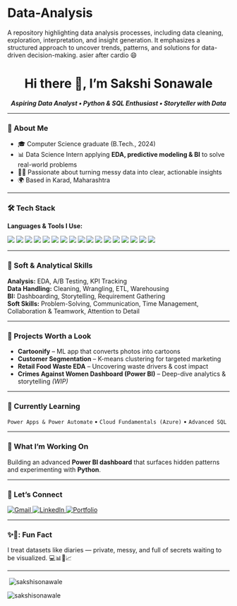 # Data-Analysis
A repository highlighting data analysis processes, including data cleaning, exploration, interpretation, and insight generation. It emphasizes a structured approach to uncover trends, patterns, and solutions for data-driven decision-making.
asier after cardio 😄

<!-- GitHub Profile README for Sakshi Sonawale – Data Analyst -->

<h1 align="center">Hi there 👋, I’m Sakshi Sonawale</h1>
<p align="center">
  <em> <b>Aspiring Data Analyst • Python & SQL Enthusiast • Storyteller with Data</b></em>
</p>

---

### 💫 About Me
- 🎓 Computer Science graduate (B.Tech., 2024)  
- 📊 Data Science Intern applying **EDA, predictive modeling & BI** to solve real-world problems  
- 🧑‍💻 Passionate about turning messy data into clear, actionable insights  
- 🌍 Based in Karad, Maharashtra
---

### 🛠️ Tech Stack

**Languages & Tools I Use:**  
<p>
  <!-- Programming & Query Languages -->
  <img src="https://img.shields.io/badge/Python-3776AB?style=for-the-badge&logo=python&logoColor=white" />
  <img src="https://img.shields.io/badge/SQL-336791?style=for-the-badge&logo=postgresql&logoColor=white" />

  <!-- Data Analysis & BI Tools -->
  <img src="https://img.shields.io/badge/Power%20BI-F2C811?style=for-the-badge&logo=powerbi&logoColor=black" />
  <img src="https://img.shields.io/badge/Tableau-E97627?style=for-the-badge&logo=tableau&logoColor=white" />
  <img src="https://img.shields.io/badge/Microsoft%20Excel-217346?style=for-the-badge&logo=microsoft-excel&logoColor=white" />

  <!-- Databases & Warehousing -->
  <img src="https://img.shields.io/badge/MySQL-4479A1?style=for-the-badge&logo=mysql&logoColor=white" />
  <img src="https://img.shields.io/badge/Snowflake-56B9DA?style=for-the-badge&logo=snowflake&logoColor=white" />
  <img src="https://img.shields.io/badge/Databricks-E36209?style=for-the-badge&logo=databricks&logoColor=white" />

  <!-- Python Libraries -->
  <img src="https://img.shields.io/badge/Pandas-150458?style=for-the-badge&logo=pandas&logoColor=white" />
  <img src="https://img.shields.io/badge/Numpy-013243?style=for-the-badge&logo=numpy&logoColor=white" />
  <img src="https://img.shields.io/badge/Matplotlib-FF5C5C?style=for-the-badge&logo=python&logoColor=white" />
  <img src="https://img.shields.io/badge/Seaborn-4B8BBE?style=for-the-badge&logo=python&logoColor=white" />
  <img src="https://img.shields.io/badge/scikit--learn-F7931E?style=for-the-badge&logo=scikit-learn&logoColor=white" />

  <!-- Notebook & ML Tools -->
  <img src="https://img.shields.io/badge/Jupyter-F37626?style=for-the-badge&logo=jupyter&logoColor=white" />
  <img src="https://img.shields.io/badge/Google%20Colab-F9AB00?style=for-the-badge&logo=google-colab&logoColor=white" />
  <img src="https://img.shields.io/badge/Machine%20Learning-FF6F00?style=for-the-badge&logo=leetcode&logoColor=white" />
  <img src="https://img.shields.io/badge/Canva-00C4CC?style=for-the-badge&logo=canva&logoColor=white" />


</p>

---


### 🧠 Soft & Analytical Skills  
**Analysis:** EDA, A/B Testing, KPI Tracking  
**Data Handling:** Cleaning, Wrangling, ETL, Warehousing  
**BI:** Dashboarding, Storytelling, Requirement Gathering  
**Soft Skills:** Problem-Solving, Communication, Time Management, Collaboration & Teamwork, Attention to Detail 



---

### 🚀 Projects Worth a Look
- **Cartoonify** – ML app that converts photos into cartoons  
- **Customer Segmentation** – K-means clustering for targeted marketing  
- **Retail Food Waste EDA** – Uncovering waste drivers & cost impact  
- **Crimes Against Women Dashboard (Power BI)** – Deep-dive analytics & storytelling *(WIP)*  

---

### 🌱 Currently Learning
`Power Apps & Power Automate` • `Cloud Fundamentals (Azure)` • `Advanced SQL`  

---

### 🔭 What I’m Working On
Building an advanced **Power BI dashboard** that surfaces hidden patterns and experimenting with **Python**.

---

### 🤝 Let’s Connect

<p> <a href="mailto:sakshi.b.sonawale@gmail.com"> <img src="https://img.shields.io/badge/Gmail-D14836?style=for-the-badge&logo=gmail&logoColor=white" alt="Gmail" /> </a> 
    <a href="https://www.linkedin.com/in/sakshisonawale/"> <img src="https://img.shields.io/badge/LinkedIn-0077B5?style=for-the-badge&logo=linkedin&logoColor=white" alt="LinkedIn" /> </a> 
    <a href="https://sakshisonawale.my.canva.site/sakshisonawaleportfolio"> <img src="https://img.shields.io/badge/Portfolio-View-green?style=for-the-badge&logo=google-chrome&logoColor=white" alt="Portfolio" /> </a> 
</p>

<!-- Replace with your actual links -->

---

### ✨🌸:  Fun Fact
 I treat datasets like diaries — private, messy, and full of secrets waiting to be visualized. 💻📊🎀📈

---

<p>&nbsp;<img align="center" src="https://github-readme-stats.vercel.app/api?username=sakshisonawale&show_icons=true&locale=en" alt="sakshisonawale" /></p>

<p><img align="center" src="https://github-readme-streak-stats.herokuapp.com/?user=sakshisonawale&" alt="sakshisonawale" /></p>

